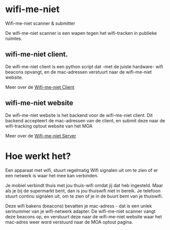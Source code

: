 # wifi-me-niet

Wifi-me-niet scanner &amp; submitter

De wifi-me-niet scanner is een wapen tegen het wifi-tracken in publieke ruimtes.


## wifi-me-niet client.

De wifi-me-niet client is een python script dat -met de juiste hardware- wifi beacons opvangt, en de mac-adressen verstuurt naar de wifi-me-niet website.

Meer over de [Wifi-me-niet Client](client/README.md)

## wifi-me-niet website

De wifi-me-niet website is het backend voor de wifi-me-niet client. Dit backend accepteert de mac-adressen van de client, en submit deze naar de wifi-tracking optout website van het MOA

Meer over de [Wifi-me-niet Server](server/README.md)


# Hoe werkt het?

Een apparaat met wifi, stuurt regelmatig Wifi signalen uit om te zien of er een netwerk is waar het mee kan verbinden.

Je mobiel verbindt thuis met jou thuis-wifi omdat jij dat heb ingesteld. Maar als je bij de supermarkt bent, dan is jou thuiswifi niet in bereik. Je telefoon stuurt continu signalen uit, om te zien of je in de buurt bent van je thuiswifi. 

Deze wifi bakens (beacons) bevatten je mac-adress - dat is een uniek serinummer van je wifi-netwerk adapter. De wifi-me-niet scanner vangt deze beacons op, en verstuurt deze naar de wifi-me-niet website waar het mac-adres weer word verstuurd naar de MOA optout pagina.


